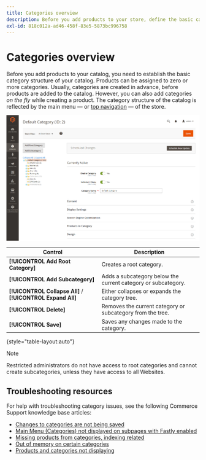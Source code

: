 ```yaml
---
title: Categories overview
description: Before you add products to your store, define the basic category structure of your catalog.
exl-id: 818c012a-ad46-458f-83e5-5873bc996758
---
```

# Categories overview

Before you add products to your catalog, you need to establish the basic category structure of your catalog. Products can be assigned to zero or more categories. Usually, categories are created in advance, before products are added to the catalog. However, you can also add categories _on the fly_ while creating a product. The category structure of the catalog is reflected by the main menu — or [top navigation](navigation-top.md) — of the store.

![Category tree](./assets/category-selected.png)<!-- zoom -->

|Control|Description|
|--- |--- |
|**[!UICONTROL Add Root Category]** |Creates a root category.|
|**[!UICONTROL Add Subcategory]** |Adds a subcategory below the current category or subcategory.|
|**[!UICONTROL Collapse All]** / **[!UICONTROL Expand All]** |Either collapses or expands the category tree.|
|**[!UICONTROL Delete]** |Removes the current category or subcategory from the tree.|
|**[!UICONTROL Save]** |Saves any changes made to the category.|

{style="table-layout:auto"}

>[!NOTE]
>
>Restricted administrators do not have access to root categories and cannot create subcategories, unless they have access to all Websites.

## Troubleshooting resources

For help with troubleshooting category issues, see the following Commerce Support knowledge base articles:

- [Changes to categories are not being saved](https://experienceleague.adobe.com/docs/commerce-knowledge-base/kb/troubleshooting/miscellaneous/changes-to-categories-are-not-being-saved.html)
- [Main Menu (Categories) not displayed on subpages with Fastly enabled](https://experienceleague.adobe.com/docs/commerce-knowledge-base/kb/troubleshooting/miscellaneous/main-menu-categories-not-displayed-on-subpages-with-fastly-enabled.html)
- [Missing products from categories, indexing related](https://experienceleague.adobe.com/docs/commerce-knowledge-base/kb/support-tools/patches/v1-0-6/mdva-30977-magento-patch-missing-products-from-categories-indexing-related.html)
- [Out of memory on certain categories](https://experienceleague.adobe.com/docs/commerce-knowledge-base/kb/support-tools/patches/v1-0-19/mdva-31307-magento-patch-out-of-memory-on-certain-categories.html)
- [Products and categories not displaying](https://experienceleague.adobe.com/docs/commerce-knowledge-base/kb/support-tools/patches/v1-0-18/mdva-34695-magento-patch-products-and-categories-not-displaying.html)

